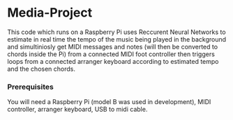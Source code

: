 # Media-Project

This code which runs on a Raspberry Pi uses Reccurent Neural Networks to estimate in real time the tempo of the music being played in the background and simultiniosly get MIDI messages and notes (will then be converted to chords inside the Pi) from a connected MIDI foot controller then triggers loops from a connected arranger keyboard according to estimated tempo and the chosen chords.

### Prerequisites

You will need a Raspberry Pi (model B was used in development), MIDI controller, arranger keyboard, USB to midi cable. 
